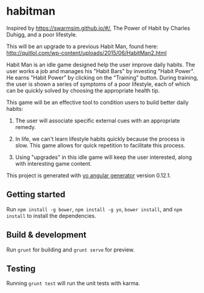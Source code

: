 # habitman

Inspired by https://swarmsim.github.io/#/, The Power of Habit by Charles Duhigg, and a poor lifestyle.

This will be an upgrade to a previous Habit Man, found here: http://quitlol.com/wp-content/uploads/2015/06/HabitMan2.html

Habit Man is an idle game designed help the user improve daily habits. The user works a job and manages his "Habit Bars" by investing "Habit Power". He earns "Habit Power" by clicking on the "Training" button. During training, the user is shown a series of symptoms of a poor lifestyle, each of which can be quickly solved by choosing the appropriate health tip.

This game will be an effective tool to condition users to build better daily habits:

1. The user will associate specific external cues with an appropriate remedy.

2. In life, we can't learn lifestyle habits quickly because the process is slow. This game allows for quick repetition to facilitate this process.

3. Using "upgrades" in this idle game will keep the user interested, along with interesting game content.

This project is generated with [yo angular generator](https://github.com/yeoman/generator-angular)
version 0.12.1.

## Getting started

Run `npm install -g bower`, `npm install -g yo`, `bower install`, and `npm install` to install the dependencies.

## Build & development

Run `grunt` for building and `grunt serve` for preview.

## Testing

Running `grunt test` will run the unit tests with karma.
